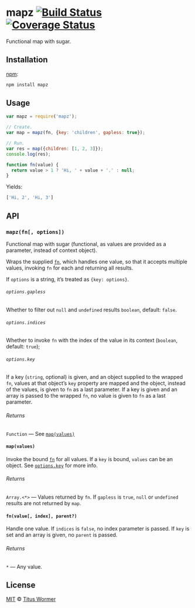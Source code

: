 # mapz [![Build Status][travis-badge]][travis] [![Coverage Status][codecov-badge]][codecov]

<!--lint disable heading-increment no-duplicate-headings-->

Functional map with sugar.

## Installation

[npm][npm-install]:

```bash
npm install mapz
```

## Usage

```javascript
var mapz = require('mapz');

// Create.
var map = mapz(fn, {key: 'children', gapless: true});

// Run.
var res = map({children: [1, 2, 3]});
console.log(res);

function fn(value) {
  return value > 1 ? 'Hi, ' + value + '.' : null;
}
```

Yields:

```javascript
['Hi, 2', 'Hi, 3']
```

## API

### `mapz(fn[, options])`

Functional map with sugar (functional, as values are provided as a
parameter, instead of context object).

Wraps the supplied [`fn`][fn], which handles one value, so that it
accepts multiple values, invoking `fn` for each and returning all
results.

If `options` is a string, it’s treated as `{key: options}`.

###### `options.gapless`

Whether to filter out `null` and `undefined` results `boolean`,
default: `false`.

###### `options.indices`

Whether to invoke `fn` with the index of the value in its context
(`boolean`, default: `true`);

###### `options.key`

If a key (`string`, optional) is given, and an object supplied to the
wrapped `fn`, values at that object’s `key` property are mapped and
the object, instead of the values, is given to `fn` as a last
parameter.  If a key is given and an array is passed to the wrapped
`fn`, no value is given to `fn` as a last parameter.

###### Returns

`Function` — See [`map(values)`][map]

#### `map(values)`

Invoke the bound [`fn`][fn] for all values.  If a `key` is bound,
`values` can be an object.  See [`options.key`][key] for more info.

###### Returns

`Array.<*>` — Values returned by `fn`.  If `gapless` is `true`, `null`
or `undefined` results are not returned by `map`.

#### `fn(value[, index], parent?)`

Handle one value.  If `indices` is `false`, no index parameter is
passed.  If `key` is set and an array is given, no `parent` is passed.

###### Returns

`*` — Any value.

## License

[MIT][license] © [Titus Wormer][author]

<!-- Definitions -->

[travis-badge]: https://img.shields.io/travis/wooorm/mapz.svg

[travis]: https://travis-ci.org/wooorm/mapz

[codecov-badge]: https://img.shields.io/codecov/c/github/wooorm/mapz.svg

[codecov]: https://codecov.io/github/wooorm/mapz

[npm-install]: https://docs.npmjs.com/cli/install

[license]: LICENSE

[author]: http://wooorm.com

[map]: #mapvalues

[key]: #optionskey

[fn]: #fnvalue-index-parent
